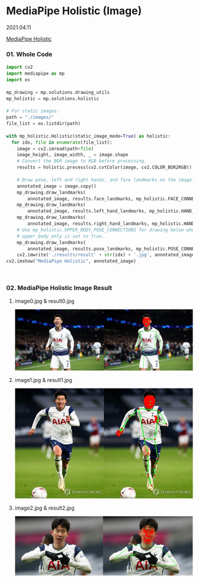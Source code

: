 # MediaPipe Holistic (Image)

2021.04.11

[MediaPipe Holistic](https://google.github.io/mediapipe/solutions/holistic)

### 01. Whole Code

```python
import cv2
import mediapipe as mp
import os

mp_drawing = mp.solutions.drawing_utils
mp_holistic = mp.solutions.holistic

# For static images:
path = "./images/"
file_list = os.listdir(path)

with mp_holistic.Holistic(static_image_mode=True) as holistic:
  for idx, file in enumerate(file_list):
    image = cv2.imread(path+file)
    image_height, image_width, _ = image.shape
    # Convert the BGR image to RGB before processing.
    results = holistic.process(cv2.cvtColor(image, cv2.COLOR_BGR2RGB))

    # Draw pose, left and right hands, and face landmarks on the image.
    annotated_image = image.copy()
    mp_drawing.draw_landmarks(
        annotated_image, results.face_landmarks, mp_holistic.FACE_CONNECTIONS)
    mp_drawing.draw_landmarks(
        annotated_image, results.left_hand_landmarks, mp_holistic.HAND_CONNECTIONS)
    mp_drawing.draw_landmarks(
        annotated_image, results.right_hand_landmarks, mp_holistic.HAND_CONNECTIONS)
    # Use mp_holistic.UPPER_BODY_POSE_CONNECTIONS for drawing below when
    # upper_body_only is set to True.
    mp_drawing.draw_landmarks(
        annotated_image, results.pose_landmarks, mp_holistic.POSE_CONNECTIONS)
    cv2.imwrite('./results/result' + str(idx) + '.jpg', annotated_image)
cv2.imshow("MediaPipe Holistic", annotated_image)
```

<br>

###  02. MediaPipe Holistic Image Result

1. image0.jpg & result0.jpg

   ![result0.jpg](https://github.com/hyunmin0317/OpenCV_Study/blob/master/MediaPipeHolistic/MediaPipeHolistic(Image)/Github/result0.jpg?raw=true)

2. image1.jpg & result1.jpg

   ![result1.jpg](https://github.com/hyunmin0317/OpenCV_Study/blob/master/MediaPipeHolistic/MediaPipeHolistic(Image)/Github/result1.jpg?raw=true)

3. image2.jpg & result2.jpg

   ![result2.jpg](https://github.com/hyunmin0317/OpenCV_Study/blob/master/MediaPipeHolistic/MediaPipeHolistic(Image)/Github/result2.jpg?raw=true)



